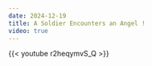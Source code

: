 ```yaml
---
date: 2024-12-19
title: A Soldier Encounters an Angel !
video: true
---
```



{{< youtube r2heqymvS_Q >}}
